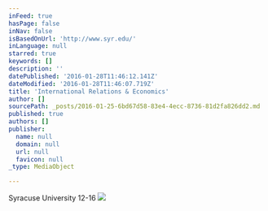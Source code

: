```yaml
---
inFeed: true
hasPage: false
inNav: false
isBasedOnUrl: 'http://www.syr.edu/'
inLanguage: null
starred: true
keywords: []
description: ''
datePublished: '2016-01-28T11:46:12.141Z'
dateModified: '2016-01-28T11:46:07.719Z'
title: 'International Relations & Economics'
author: []
sourcePath: _posts/2016-01-25-6bd67d58-83e4-4ecc-8736-81d2fa826dd2.md
published: true
authors: []
publisher:
  name: null
  domain: null
  url: null
  favicon: null
_type: MediaObject

---
```

Syracuse University 12-16
![](https://the-grid-user-content.s3-us-west-2.amazonaws.com/b859f7f8-f695-4400-b480-0bb4adad321a.jpg)